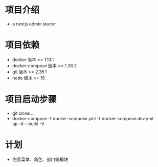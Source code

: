 # 项目介绍
  - a nestjs admin starter
# 项目依赖
  - docker         版本 >= 1.13.1
  - docker-compose 版本 >= 1.26.2
  - git            版本 >= 2.35.1
  - node           版本 >= 16
# 项目启动步骤
  - git clone ...
  - docker-compose -f docker-compose.yml -f docker-compose.dev.yml up -d --build -V
# 计划
  - 完善菜单、角色、部门等模块

